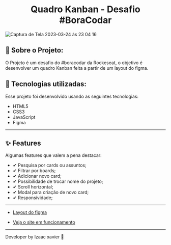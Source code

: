 
<h1 align="center">Quadro Kanban - Desafio #BoraCodar</h1>

![Captura de Tela 2023-03-24 às 23 04 16](https://user-images.githubusercontent.com/105816549/227682139-e1ced3ec-001e-4957-b9d9-2997e21ba35e.png)

## 📖 Sobre o Projeto:

O Projeto é um desafio do #boracodar da Rockeseat, o objetivo é desenvolver um quadro Kanban feita a partir de um layout do figma.

## 🚀 Tecnologias utilizadas:

Esse projeto foi desenvolvido usando as seguintes tecnologias:

- HTML5
- CSS3
- JavaScript
- Figma
<hr>

## ✨ Features

 Algumas features que valem a pena destacar:
 

- ✔ Pesquisa por cards ou assuntos;
- ✔ Filtrar por boards;
- ✔ Adicionar novo card;
- ✔ Possibilidade de trocar nome do projeto;
- ✔ Scroll horizontal;
- ✔ Modal para criação de novo card;
- ✔ Responsividade;


<hr>

 - [Layout do figma](https://www.figma.com/file/2EYwRMabl2gU9sg8prSC6c/%23boracodar---Desafio-12-(Community)?node-id=11-31&t=Q3QcGJFstteoDy1T-0)

 - [Veja o site em funcionamento](https://kanbanquadro.netlify.app)
 
<hr>
Developer by Izaac xavier 💜

